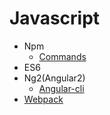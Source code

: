 Javascript
============

- Npm
  + [Commands](npm/commands.md)
- ES6
- Ng2(Angular2)
  + [Angular-cli](ng2/angluar-cli.md)
- [Webpack](webpack.md)
